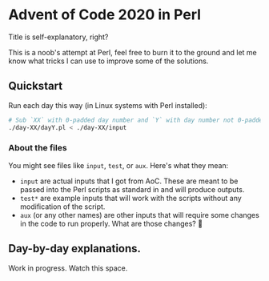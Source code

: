 # Advent of Code 2020 in Perl

Title is self-explanatory, right?

This is a noob's attempt at Perl, feel free to burn it to the ground and let me know what tricks I can use to improve some of the solutions.

## Quickstart

Run each day this way (in Linux systems with Perl installed):

```bash
# Sub `XX` with 0-padded day number and `Y` with day number not 0-padded.
./day-XX/dayY.pl < ./day-XX/input
```

### About the files

You might see files like `input`, `test`, or `aux`. Here's what they mean:

- `input` are actual inputs that I got from AoC. These are meant to be passed into the Perl scripts as standard in and will produce outputs.
- `test*` are example inputs that will work with the scripts without any modification of the script.
- `aux` (or any other names) are other inputs that will require some changes in the code to run properly. What are those changes? 🙈

## Day-by-day explanations.

Work in progress. Watch this space.
